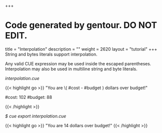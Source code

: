 +++
# Code generated by gentour. DO NOT EDIT.
title = "Interpolation"
description = ""
weight = 2620
layout = "tutorial"
+++
String and bytes literals support interpolation.

Any valid CUE expression may be used inside the escaped parentheses.
Interpolation may also be used in multiline string and byte literals.


<a id="td-block-padding" class="td-offset-anchor"></a>
<section class="row td-box td-box--white td-box--gradient td-box--height-auto">
<div class="col-lg-6 mr-0">
<i>interpolation.cue</i>
<p>
{{< highlight go >}}
"You are \( #cost - #budget ) dollars over budget!"

#cost:   102
#budget: 88

{{< /highlight >}}
<br>
</div>

<div class="col-lg-6 ml-0"><i>$ cue export interpolation.cue</i>
<p>
{{< highlight go >}}
"You are 14 dollars over budget!"
{{< /highlight >}}
</div>
</section>